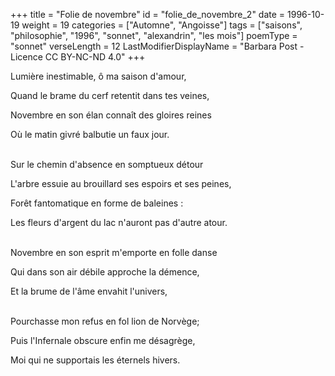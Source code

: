 +++
title = "Folie de novembre"
id = "folie_de_novembre_2"
date = 1996-10-19
weight = 19
categories = ["Automne", "Angoisse"]
tags = ["saisons", "philosophie", "1996", "sonnet", "alexandrin", "les mois"]
poemType = "sonnet"
verseLength = 12
LastModifierDisplayName = "Barbara Post - Licence CC BY-NC-ND 4.0"
+++

Lumière inestimable, ô ma saison d'amour,

Quand le brame du cerf retentit dans tes veines,

Novembre en son élan connaît des gloires reines

Où le matin givré balbutie un faux jour.

 \
Sur le chemin d'absence en somptueux détour

L'arbre essuie au brouillard ses espoirs et ses peines,

Forêt fantomatique en forme de baleines :

Les fleurs d'argent du lac n'auront pas d'autre atour.

 \
Novembre en son esprit m'emporte en folle danse

Qui dans son air débile approche la démence,

Et la brume de l'âme envahit l'univers,

 \
Pourchasse mon refus en fol lion de Norvège;

Puis l'Infernale obscure enfin me désagrège,

Moi qui ne supportais les éternels hivers.
